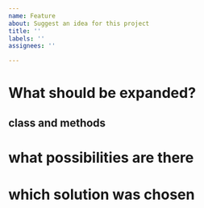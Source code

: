 ```yaml
---
name: Feature
about: Suggest an idea for this project
title: ''
labels: ''
assignees: ''

---
```


# What should be expanded?

## class and methods

# what possibilities are there

# which solution was chosen
